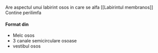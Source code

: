 Are aspectul unui labirint osos in care se alfa [[Labirintul membranos]]
Contine perilimfa
#### Format din
- Melc osos
- 3 canale semicirculare osoase
- vestibul osos